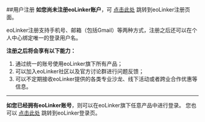 ##用户注册
**如您尚未注册eoLinker账户**，可 [点击此处](https://www.eolinker.com/#/register/ "点击此处") 跳转到eoLinker注册页面。

eoLinker注册支持手机号、邮箱（包括Gmail）等两种方式，注册之后还可以在个人中心绑定唯一的登录用户名。

**注册之后将会享有以下能力：**
1. 通过统一的账号使用eoLinker旗下所有产品；
2. 可以加入eoLinker社区以及官方讨论群进行问题反馈；
3. 可以不定期接收eoLinker提供的各类专业沙龙、线下活动或者跨业合作优惠等信息。


------------

**如您已经拥有eoLinker账号**，则可以在eoLinker旗下任意产品中进行登录。
您也可以 [点击此处](https://www.eolinker.com/#/login "点击此处") 跳转到eoLinker登录页。